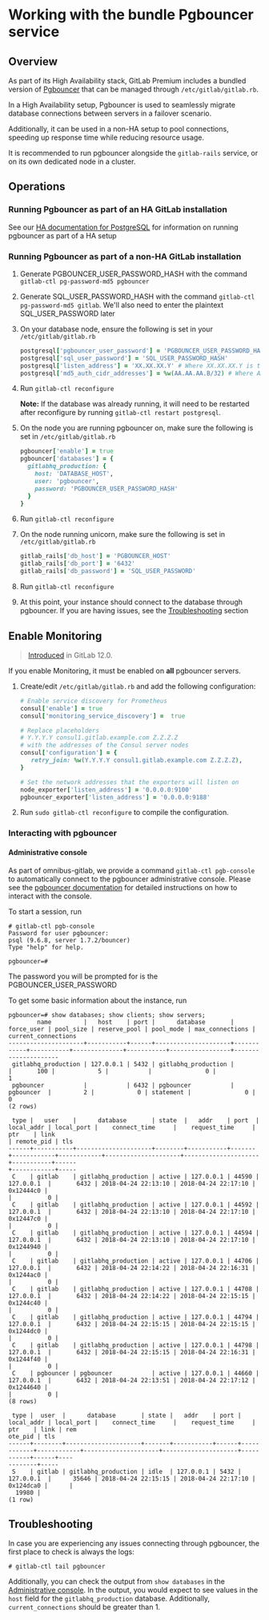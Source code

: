 # Working with the bundle Pgbouncer service

## Overview

As part of its High Availability stack, GitLab Premium includes a bundled version of [Pgbouncer](https://pgbouncer.github.io/) that can be managed through `/etc/gitlab/gitlab.rb`.

In a High Availability setup, Pgbouncer is used to seamlessly migrate database connections between servers in a failover scenario.

Additionally, it can be used in a non-HA setup to pool connections, speeding up response time while reducing resource usage.

It is recommended to run pgbouncer alongside the `gitlab-rails` service, or on its own dedicated node in a cluster.

## Operations

### Running Pgbouncer as part of an HA GitLab installation

See our [HA documentation for PostgreSQL](database.md) for information on running pgbouncer as part of a HA setup

### Running Pgbouncer as part of a non-HA GitLab installation

1. Generate PGBOUNCER_USER_PASSWORD_HASH with the command `gitlab-ctl pg-password-md5 pgbouncer`

1. Generate SQL_USER_PASSWORD_HASH with the command `gitlab-ctl pg-password-md5 gitlab`. We'll also need to enter the plaintext SQL_USER_PASSWORD later

1. On your database node, ensure the following is set in your `/etc/gitlab/gitlab.rb`

    ```ruby
    postgresql['pgbouncer_user_password'] = 'PGBOUNCER_USER_PASSWORD_HASH'
    postgresql['sql_user_password'] = 'SQL_USER_PASSWORD_HASH'
    postgresql['listen_address'] = 'XX.XX.XX.Y' # Where XX.XX.XX.Y is the ip address on the node postgresql should listen on
    postgresql['md5_auth_cidr_addresses'] = %w(AA.AA.AA.B/32) # Where AA.AA.AA.B is the IP address of the pgbouncer node
    ```

1. Run `gitlab-ctl reconfigure`

    **Note:** If the database was already running, it will need to be restarted after reconfigure by running `gitlab-ctl restart postgresql`.

1. On the node you are running pgbouncer on, make sure the following is set in `/etc/gitlab/gitlab.rb`

    ```ruby
    pgbouncer['enable'] = true
    pgbouncer['databases'] = {
      gitlabhq_production: {
        host: 'DATABASE_HOST',
        user: 'pgbouncer',
        password: 'PGBOUNCER_USER_PASSWORD_HASH'
      }
    }
    ```

1. Run `gitlab-ctl reconfigure`

1. On the node running unicorn, make sure the following is set in `/etc/gitlab/gitlab.rb`

    ```ruby
    gitlab_rails['db_host'] = 'PGBOUNCER_HOST'
    gitlab_rails['db_port'] = '6432'
    gitlab_rails['db_password'] = 'SQL_USER_PASSWORD'
    ```

1. Run `gitlab-ctl reconfigure`

1. At this point, your instance should connect to the database through pgbouncer. If you are having issues, see the [Troubleshooting](#troubleshooting) section

## Enable Monitoring

> [Introduced](https://gitlab.com/gitlab-org/omnibus-gitlab/issues/3786) in GitLab 12.0.

  If you enable Monitoring, it must be enabled on **all** pgbouncer servers.

  1. Create/edit `/etc/gitlab/gitlab.rb` and add the following configuration:

     ```ruby
     # Enable service discovery for Prometheus
     consul['enable'] = true
     consul['monitoring_service_discovery'] =  true

     # Replace placeholders
     # Y.Y.Y.Y consul1.gitlab.example.com Z.Z.Z.Z
     # with the addresses of the Consul server nodes
     consul['configuration'] = {
        retry_join: %w(Y.Y.Y.Y consul1.gitlab.example.com Z.Z.Z.Z),
     }

     # Set the network addresses that the exporters will listen on
     node_exporter['listen_address'] = '0.0.0.0:9100'
     pgbouncer_exporter['listen_address'] = '0.0.0.0:9188'
     ```

  1. Run `sudo gitlab-ctl reconfigure` to compile the configuration.

### Interacting with pgbouncer

#### Administrative console

As part of omnibus-gitlab, we provide a command `gitlab-ctl pgb-console` to automatically connect to the pgbouncer administrative console. Please see the [pgbouncer documentation](https://pgbouncer.github.io/usage.html#admin-console) for detailed instructions on how to interact with the console.

To start a session, run

```shell
# gitlab-ctl pgb-console
Password for user pgbouncer:
psql (9.6.8, server 1.7.2/bouncer)
Type "help" for help.

pgbouncer=#
```

The password you will be prompted for is the PGBOUNCER_USER_PASSWORD

To get some basic information about the instance, run
```shell
pgbouncer=# show databases; show clients; show servers;
        name         |   host    | port |      database       | force_user | pool_size | reserve_pool | pool_mode | max_connections | current_connections
---------------------+-----------+------+---------------------+------------+-----------+--------------+-----------+-----------------+---------------------
 gitlabhq_production | 127.0.0.1 | 5432 | gitlabhq_production |            |       100 |            5 |           |               0 |                   1
 pgbouncer           |           | 6432 | pgbouncer           | pgbouncer  |         2 |            0 | statement |               0 |                   0
(2 rows)

 type |   user    |      database       | state  |   addr    | port  | local_addr | local_port |    connect_time     |    request_time     |    ptr    | link
| remote_pid | tls
------+-----------+---------------------+--------+-----------+-------+------------+------------+---------------------+---------------------+-----------+------
+------------+-----
 C    | gitlab    | gitlabhq_production | active | 127.0.0.1 | 44590 | 127.0.0.1  |       6432 | 2018-04-24 22:13:10 | 2018-04-24 22:17:10 | 0x12444c0 |
|          0 |
 C    | gitlab    | gitlabhq_production | active | 127.0.0.1 | 44592 | 127.0.0.1  |       6432 | 2018-04-24 22:13:10 | 2018-04-24 22:17:10 | 0x12447c0 |
|          0 |
 C    | gitlab    | gitlabhq_production | active | 127.0.0.1 | 44594 | 127.0.0.1  |       6432 | 2018-04-24 22:13:10 | 2018-04-24 22:17:10 | 0x1244940 |
|          0 |
 C    | gitlab    | gitlabhq_production | active | 127.0.0.1 | 44706 | 127.0.0.1  |       6432 | 2018-04-24 22:14:22 | 2018-04-24 22:16:31 | 0x1244ac0 |
|          0 |
 C    | gitlab    | gitlabhq_production | active | 127.0.0.1 | 44708 | 127.0.0.1  |       6432 | 2018-04-24 22:14:22 | 2018-04-24 22:15:15 | 0x1244c40 |
|          0 |
 C    | gitlab    | gitlabhq_production | active | 127.0.0.1 | 44794 | 127.0.0.1  |       6432 | 2018-04-24 22:15:15 | 2018-04-24 22:15:15 | 0x1244dc0 |
|          0 |
 C    | gitlab    | gitlabhq_production | active | 127.0.0.1 | 44798 | 127.0.0.1  |       6432 | 2018-04-24 22:15:15 | 2018-04-24 22:16:31 | 0x1244f40 |
|          0 |
 C    | pgbouncer | pgbouncer           | active | 127.0.0.1 | 44660 | 127.0.0.1  |       6432 | 2018-04-24 22:13:51 | 2018-04-24 22:17:12 | 0x1244640 |
|          0 |
(8 rows)

 type |  user  |      database       | state |   addr    | port | local_addr | local_port |    connect_time     |    request_time     |    ptr    | link | rem
ote_pid | tls
------+--------+---------------------+-------+-----------+------+------------+------------+---------------------+---------------------+-----------+------+----
--------+-----
 S    | gitlab | gitlabhq_production | idle  | 127.0.0.1 | 5432 | 127.0.0.1  |      35646 | 2018-04-24 22:15:15 | 2018-04-24 22:17:10 | 0x124dca0 |      |
  19980 |
(1 row)
```

## Troubleshooting

In case you are experiencing any issues connecting through pgbouncer, the first place to check is always the logs:

```shell
# gitlab-ctl tail pgbouncer
```

Additionally, you can check the output from `show databases` in the [Administrative console](#administrative-console). In the output, you would expect to see values in the `host` field for the `gitlabhq_production` database. Additionally, `current_connections` should be greater than 1.
